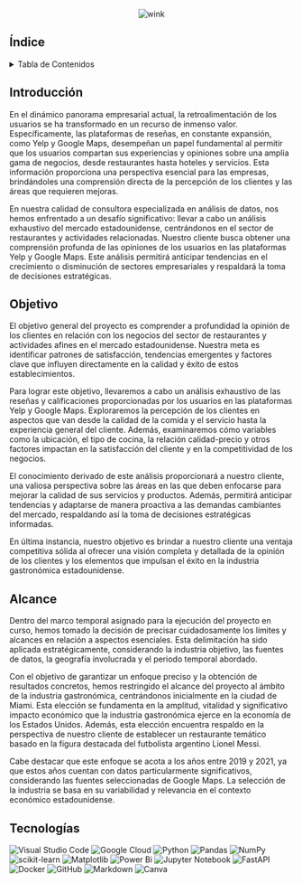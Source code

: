 <div align="center">

![wink](https://github.com/claudiacaceresv/pf_yelp_google/blob/22d87d08d4b7b75e6accefc8f6bc2e9a9bc0db21/src/YELP%20%26%20GOOGLE%20MAPS%20REVIEWS%20AND%20RECOMMENDATIONS.gif)
</div>

## Índice
<!-- TABLE OF CONTENTS -->
<details>
  <summary>Tabla de Contenidos</summary>
  <ol>
    <li><a href="#Introducción">Introducción</a></li>
    <li><a href="#Objetivo">Objetivo</a></li>
    <li><a href="#Alcance">Alcance</a></li>
    <li><a href="#Tecnologías">Tecnologías utilizadas</a></li>
    <li><a href="#Pipeline">Pipeline</a></li>
    <li><a href="#Desarrolladores">Desarrolladores</a></li>
    <li><a href="#Metodología">Metodología</a></li>
  </ol>
</details>

## Introducción

En el dinámico panorama empresarial actual, la retroalimentación de los usuarios se ha transformado en un recurso de inmenso valor. Específicamente, las plataformas de reseñas, en constante expansión, como Yelp y Google Maps, desempeñan un papel fundamental al permitir que los usuarios compartan sus experiencias y opiniones sobre una amplia gama de negocios, desde restaurantes hasta hoteles y servicios. Esta información proporciona una perspectiva esencial para las empresas, brindándoles una comprensión directa de la percepción de los clientes y las áreas que requieren mejoras.

En nuestra calidad de consultora especializada en análisis de datos, nos hemos enfrentado a un desafío significativo: llevar a cabo un análisis exhaustivo del mercado estadounidense, centrándonos en el sector de restaurantes y actividades relacionadas. Nuestro cliente busca obtener una comprensión profunda de las opiniones de los usuarios en las plataformas Yelp y Google Maps. Este análisis permitirá anticipar tendencias en el crecimiento o disminución de sectores empresariales y respaldará la toma de decisiones estratégicas.

## Objetivo

El objetivo general del proyecto es comprender a profundidad la opinión de los clientes en relación con los negocios del sector de restaurantes y actividades afines en el mercado estadounidense. Nuestra meta es identificar patrones de satisfacción, tendencias emergentes y factores clave que influyen directamente en la calidad y éxito de estos establecimientos.

Para lograr este objetivo, llevaremos a cabo un análisis exhaustivo de las reseñas y calificaciones proporcionadas por los usuarios en las plataformas Yelp y Google Maps. Exploraremos la percepción de los clientes en aspectos que van desde la calidad de la comida y el servicio hasta la experiencia general del cliente. Además, examinaremos cómo variables como la ubicación, el tipo de cocina, la relación calidad-precio y otros factores impactan en la satisfacción del cliente y en la competitividad de los negocios.

El conocimiento derivado de este análisis proporcionará a nuestro cliente, una valiosa perspectiva sobre las áreas en las que deben enfocarse para mejorar la calidad de sus servicios y productos. Además, permitirá anticipar tendencias y adaptarse de manera proactiva a las demandas cambiantes del mercado, respaldando así la toma de decisiones estratégicas informadas.

En última instancia, nuestro objetivo es brindar a nuestro cliente una ventaja competitiva sólida al ofrecer una visión completa y detallada de la opinión de los clientes y los elementos que impulsan el éxito en la industria gastronómica estadounidense.

## Alcance

Dentro del marco temporal asignado para la ejecución del proyecto en curso, hemos tomado la decisión de precisar cuidadosamente los límites y alcances en relación a aspectos esenciales. Esta delimitación ha sido aplicada estratégicamente, considerando la industria objetivo, las fuentes de datos, la geografía involucrada y el periodo temporal abordado.

Con el objetivo de garantizar un enfoque preciso y la obtención de resultados concretos, hemos restringido el alcance del proyecto al ámbito de la industria gastronómica, centrándonos inicialmente en la ciudad de Miami. Esta elección se fundamenta en la amplitud, vitalidad y significativo impacto económico que la industria gastronómica ejerce en la economía de los Estados Unidos. Además, esta elección encuentra respaldo en la perspectiva de nuestro cliente de establecer un restaurante temático basado en la figura destacada del futbolista argentino Lionel Messi.

Cabe destacar que este enfoque se acota a los años entre 2019 y 2021, ya que estos años cuentan con datos particularmente significativos, considerando las fuentes seleccionadas de Google Maps. La selección de la industria se basa en su variabilidad y relevancia en el contexto económico estadounidense.

## Tecnologías
![Visual Studio Code](https://img.shields.io/badge/Visual%20Studio%20Code-0078d7.svg?style=for-the-badge&logo=visual-studio-code&logoColor=white)
![Google Cloud](https://img.shields.io/badge/GoogleCloud-%234285F4.svg?style=for-the-badge&logo=google-cloud&logoColor=white)
![Python](https://img.shields.io/badge/python-3670A0?style=for-the-badge&logo=python&logoColor=ffdd54)
![Pandas](https://img.shields.io/badge/pandas-%23150458.svg?style=for-the-badge&logo=pandas&logoColor=white)
![NumPy](https://img.shields.io/badge/numpy-%23013243.svg?style=for-the-badge&logo=numpy&logoColor=white)
![scikit-learn](https://img.shields.io/badge/scikit--learn-%23F7931E.svg?style=for-the-badge&logo=scikit-learn&logoColor=white)
![Matplotlib](https://img.shields.io/badge/Matplotlib-%23ffffff.svg?style=for-the-badge&logo=Matplotlib&logoColor=black)
![Power Bi](https://img.shields.io/badge/power_bi-F2C811?style=for-the-badge&logo=powerbi&logoColor=black)
![Jupyter Notebook](https://img.shields.io/badge/jupyter-%23FA0F00.svg?style=for-the-badge&logo=jupyter&logoColor=white)
![FastAPI](https://img.shields.io/badge/FastAPI-005571?style=for-the-badge&logo=fastapi)
![Docker](https://img.shields.io/badge/docker-%230db7ed.svg?style=for-the-badge&logo=docker&logoColor=white)
![GitHub](https://img.shields.io/badge/github-%23121011.svg?style=for-the-badge&logo=github&logoColor=white)
![Markdown](https://img.shields.io/badge/markdown-%23000000.svg?style=for-the-badge&logo=markdown&logoColor=white)
![Canva](https://img.shields.io/badge/Canva-%2300C4CC.svg?style=for-the-badge&logo=Canva&logoColor=white)

